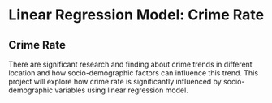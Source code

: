 # Linear Regression Model: Crime Rate

## Crime Rate
There are significant research and finding about crime trends in different location and how socio-demographic factors can influence this trend. 
This project will explore how crime rate is significantly influenced by socio-demographic variables using linear regression model.
